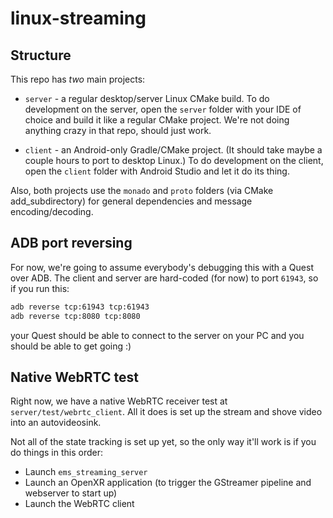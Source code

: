 # linux-streaming

<!--
Copyright 2023, Pluto VR, Inc.
Copyright 2023-2024, Collabora, Ltd.

SPDX-License-Identifier: CC-BY-4.0
-->

## Structure

This repo has _two_ main projects:

* `server` - a regular desktop/server Linux CMake build. To do development on the server, open the `server` folder with your IDE of choice and build it like a regular CMake project. We're not doing anything crazy in that repo, should just work.

* `client` - an Android-only Gradle/CMake project. (It should take maybe a couple hours to port to desktop Linux.) To do development on the client, open the `client` folder with Android Studio and let it do its thing.

Also, both projects use the `monado` and `proto` folders (via CMake add_subdirectory) for general dependencies and message encoding/decoding.

## ADB port reversing

For now, we're going to assume everybody's debugging this with a Quest over ADB. The client and server are hard-coded (for now) to port `61943`, so if you run this:

```sh
adb reverse tcp:61943 tcp:61943
adb reverse tcp:8080 tcp:8080
```

your Quest should be able to connect to the server on your PC and you should be able to get going :)

## Native WebRTC test

Right now, we have a native WebRTC receiver test at `server/test/webrtc_client`. All it does is set up the stream and shove video into an autovideosink.

Not all of the state tracking is set up yet, so the only way it'll work is if you do things in this order:

* Launch `ems_streaming_server`
* Launch an OpenXR application (to trigger the GStreamer pipeline and webserver to start up)
* Launch the WebRTC client
